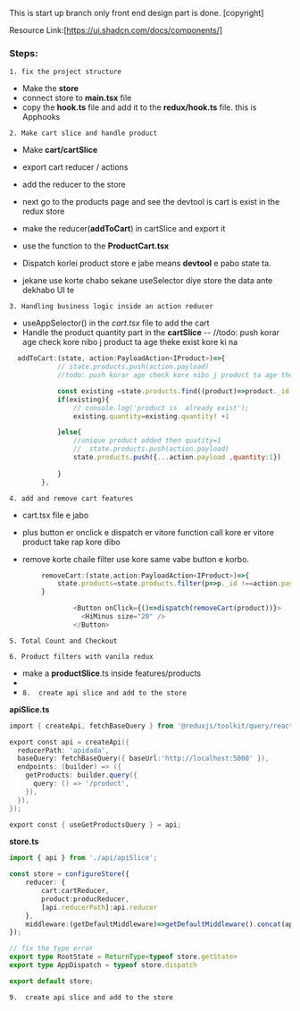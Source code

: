 This is start up branch only front end design part is done. [copyright]

Resource Link:[https://ui.shadcn.com/docs/components/]


###   Steps:

`1. fix the project structure`

- Make the **store**
- connect store to **main.tsx** file
- copy the **hook.ts** file and add it to the **redux/hook.ts** file. this is Apphooks

`2. Make cart slice and handle product`

- Make **cart/cartSlice**
- export cart reducer / actions
- add the reducer to the store
- next go to the products page and see the devtool is cart is exist in the redux store
- make the reducer(**addToCart**) in cartSlice and export it
- use the function to the **ProductCart.tsx** 

- Dispatch korlei product store e jabe means **devtool** e pabo state ta.

- jekane use korte chabo sekane useSelector diye store the data ante dekhabo UI te

`3. Handling business logic inside an action reducer`

- useAppSelector() in the *cart.tsx* file to add the cart
- Handle the product quantity part in the **cartSlice**
--  //todo: push korar age check kore nibo j product ta age theke exist kore ki na


```javascript
  addToCart:(state, action:PayloadAction<IProduct>)=>{
            // state.products.push(action.payload)
            //todo: push korar age check kore nibo j product ta age theke exist kore ki na

            const existing =state.products.find((product)=>product._id ===action.payload._id);
            if(existing){
                // console.log('product is  already exist');
                existing.quantity=existing.quantity! +1

            }else{
                //unique product added then quatity=1
                //  state.products.push(action.payload)
                state.products.push({...action.payload ,quantity:1})
               
            }
        },
```


`4. add and remove cart features`

- cart.tsx file e jabo 

- plus button er onclick e dispatch er vitore function call kore er vitore product take rap kore dibo

- remove korte chaile filter use kore same vabe button e korbo.

```ts
        removeCart:(state,action:PayloadAction<IProduct>)=>{
            state.products=state.products.filter(p=>p._id !==action.payload._id)
        }
```

```ts
                <Button onClick={()=>dispatch(removeCart(product))}>
                  <HiMinus size="20" />
                </Button>
```


`5. Total Count and Checkout`

`6. Product filters with vanila redux`

- make a **productSlice**.ts inside features/products
- 
- `8.  create api slice and add to the store`

**apiSlice.ts**

```powershell
import { createApi, fetchBaseQuery } from '@reduxjs/toolkit/query/react';

export const api = createApi({
  reducerPath: 'apidada',
  baseQuery: fetchBaseQuery({ baseUrl:'http://localhost:5000' }),
  endpoints: (builder) => ({
    getProducts: builder.query({
      query: () => '/product',
    }),
  }),
});

export const { useGetProductsQuery } = api;
```
**store.ts**

```typescript
import { api } from './api/apiSlice';

const store = configureStore({
    reducer: {
        cart:cartReducer,
        product:producReducer,
        [api.reducerPath]:api.reducer
    },
    middleware:(getDefaultMiddleware)=>getDefaultMiddleware().concat(api.middleware)
});

// fix the type error 
export type RootState = ReturnType<typeof store.getState>
export type AppDispatch = typeof store.dispatch

export default store;
```

 `9.  create api slice and add to the store`